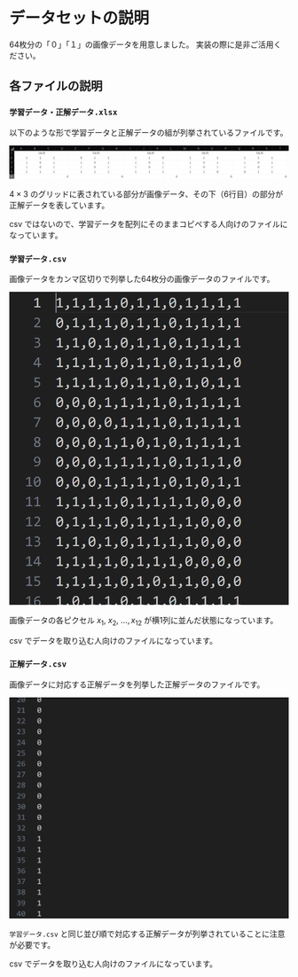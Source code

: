 # データセットの説明
64枚分の「０」「１」の画像データを用意しました。
実装の際に是非ご活用ください。

## 各ファイルの説明
### `学習データ・正解データ.xlsx`
以下のような形で学習データと正解データの組が列挙されているファイルです。

![alt text](image.png)

$4 \times 3$ のグリッドに表されている部分が画像データ、その下（6行目）の部分が正解データを表しています。

csv ではないので、学習データを配列にそのままコピペする人向けのファイルになっています。

### `学習データ.csv`
画像データをカンマ区切りで列挙した64枚分の画像データのファイルです。

![alt text](image-1.png)

画像データの各ピクセル $x_1,\ x_2,\ \dots, x_{12}$ が横1列に並んだ状態になっています。

csv でデータを取り込む人向けのファイルになっています。

### `正解データ.csv`
画像データに対応する正解データを列挙した正解データのファイルです。

![alt text](image-2.png)

`学習データ.csv` と同じ並び順で対応する正解データが列挙されていることに注意が必要です。

csv でデータを取り込む人向けのファイルになっています。
